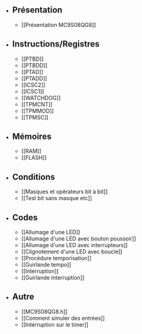 - ## Présentation 
	- [[Présentation  MC9S08QG8]]

- ## Instructions/Registres
	- [[PTBD]]
	- [[PTBDD]]
	-  [[PTAD]]
	- [[PTADD]]
	- [[ICSC2]]
	- [[ICSC1]]
	- [[WATCHDOG]]
	- [[TPMCNT]]
	- [[TPMMOD]]
	- [[TPMSC]]

- ## Mémoires
	- [[RAM]]
	- [[FLASH]]

- ## Conditions
	- [[Masques et opérateurs bit à bit]]
	- [[Test bit sans masque etc]]

- ## Codes
	- [[Allumage d'une LED]]
	- [[Allumage d'une LED avec bouton poussoir]]
	- [[Allumage d'une LED avec interrupteurs]]
	- [[Clignotement d'une LED avec boucle]]
	- [[Procédure temporisation]]
	- [[Guirlande tempo]]
	- [[Interruption]]
	- [[Guirlande interruption]]
	
- ## Autre
	- [[MC9S08QG8.h]]
	- [[Comment simuler des entrées]]
	- [[Interruption sur le timer]]



